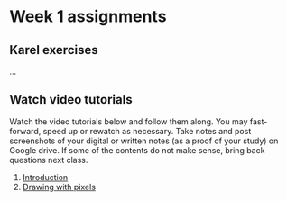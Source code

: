 # Week 1 assignments

## Karel exercises
...

## Watch video tutorials

Watch the video tutorials below and follow them along. You may fast-forward, speed up or rewatch as necessary. Take notes and post screenshots of your digital or written notes (as a proof of your study) on Google drive. If some of the contents do not make sense, bring back questions next class. 

1. [Introduction](https://www.youtube.com/watch?v=2VLaIr5Ckbs&list=PLRqwX-V7Uu6ZYJC7L-r6rX6utt6wwJCyi)
1. [Drawing with pixels](https://www.youtube.com/watch?v=a562vsSI2Po&list=PLRqwX-V7Uu6bsRnSEJ9tRn4V_XCGXovs4)
